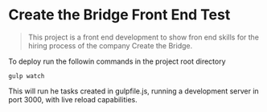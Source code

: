 Create the Bridge Front End Test
============================
>This project is a front end development to show fron end skills for the hiring process of the company Create the Bridge.

To deploy run the followin commands in the project root directory

<code>gulp watch</code>

This will run he tasks created in gulpfile.js, running a development server in port 3000, with live reload capabilities.



